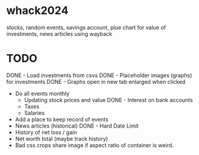 # whack2024

stocks, random events, savings account, piue chart for value of investments, news articles using wayback

# TODO
DONE - Load investments from csvs
DONE - Placeholder images (graphs) for investments
DONE - Graphs open in new tab enlarged when clicked
- Do all events monthly
    - Updating stock prices and value
DONE    - Interest on bank accounts
    - Taxes 
    - Salaries
- Add a place to keep record of events
- News articles (historical)
DONE - Hard Date Limit
- History of net loss / gain
- Net worth total (maybe track history)
- Bad css crops share image if aspect ratio of container is weird.